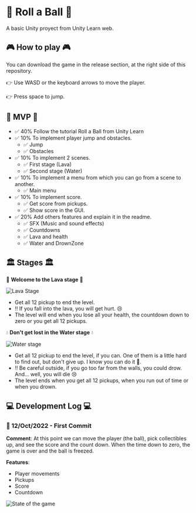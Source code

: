 # 🔵 Roll a Ball 🔵

A basic Unity proyect from Unity Learn web.

## 🎮 How to play 🎮

You can download the game in the release section, at the right side of this repository.

👉 Use WASD or the keyboard arrows to move the player.

👉 Press space to jump.

## 🤖 MVP 🤖

- ✅ 40% Follow the tutorial Roll a Ball from Unity Learn
- ✅ 10% To implement player jump and obstacles.
  - ✅ Jump
  - ✅ Obstacles
- ✅ 10% To implement 2 scenes.
  - ✅ First stage (Lava)
  - ✅ Second stage (Water)
- ✅ 10% To implement a menu from which you can go from a scene to another.
  - ✅ Main menu
- ✅ 10% To implement score.
  - ✅ Get score from pickups.
  - ✅ Show score in the GUI.
- ✅ 20% Add others features and explain it in the readme.
  - ✅ SFX (Music and sound effects)
  - ✅ Countdowns
  - ✅ Lava and health
  - ✅ Water and DrownZone

## 🏛️ Stages 🏛️

🌋 **Welcome to the Lava stage** 🌋

![Lava Stage](./WikiResources/UnityEditor_LavaStage.png)

- Get all 12 pickup to end the level.
- ‼️ If you fall into the lava, you will get hurt. 😢
- The level will end when you lose all your health, the countdown down to zero or you get all 12 pickups.

💧 **Don't get lost in the Water stage** 💧

![Water stage](./WikiResources/UnityEditor_WaterStage.png)

- Get all 12 pickup to end the level, if you can. One of them is a little hard to find out, but don't give up. I know you can do it 💪.
- ‼️ Be careful outside, if you go too far from the walls, you could drow. And... well, you will die  😢
- The level ends when you get all 12 pickups, when you run out of time or when you drown.

## 💻 Development Log 💻

### 📆 12/Oct/2022 - First Commit

**Comment**:
At this point we can move the player (the ball), pick collectibles up, and see the score and the count down.
When the time down to zero, the game is over and the ball is freezed.

**Features**:
- Player movements
- Pickups
- Score
- Countdown

![State of the game](./WikiResources/UnityEditor_GameViewPort_v01.png)